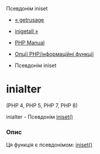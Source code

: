 Псевдонім iniset

-   [« getrusage](function.getrusage.md)
    
-   [inigetall »](function.ini-get-all.html)
    
-   [PHP Manual](index.md)
    
-   [Опції PHP/інформаційні функції](ref.info.md)
    
-   Псевдонім iniset
    

# inialter

(PHP 4, PHP 5, PHP 7, PHP 8)

inialter - Псевдонім [iniset()](function.ini-set.html)

### Опис

Ця функція є псевдонімом: [iniset()](function.ini-set.html)